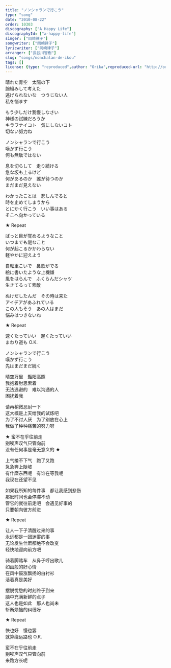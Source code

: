 ```yaml
---
title: "ノンシャランで行こう"
type: "song"
date: "2010-08-22"
order: 10303
discography: ["A Happy Life"]
discographyId: ["a-happy-life"]
singer: ["岡崎律子"]
songwriter: ["岡崎律子"]
lyricwriter: ["岡崎律子"]
arranger: ["長谷川智樹"]
slug: "songs/nonchalan-de-ikou"
tags: []
license: {type: "reproduced",author: "Orika",reproduced-url: "http://orikamushi.myweb.hinet.net/",reproduced-website: "織歌蟲網站"}
---
```


晴れた青空　太陽の下   
腕組みして考えた   
逃げられないな　つうじない人   
私を悩ます   
  
もう少しだけ我慢しなさい   
神様の試練だろうか   
キラワナイコト　気にしないコト   
切ない努力ね   
  
ノンシャランで行こう   
嘆かず行こう   
何も無駄ではない   
  
息を切らして　走り続ける   
急な坂も上るけど   
何があるのか　誰が待つのか   
まだまだ見えない   
  
わかったことは　悲しんでると   
時を止めてしまうから   
とにかく行こう　いい事はある   
そこへ向かっている   
  
★ Repeat   
  
ばっと目が覚めるようなこと   
いつまでも謎なこと   
何が起こるかかわらない   
軽やかに迎えよう   
  
自転車こいで　鼻歌がでる   
絵に書いたような上機嫌   
風をはらんで　ふくらんだシャツ   
生きてるって素敵   
  
ぬけだしたんだ　その時は来た   
アイデアがあふれている   
この人もそう　あの人はまだ   
悩みはつきないね   
  
★ Repeat   
  
速くたっていい　遅くたっていい   
まわり道も O.K.   
  
ノンシャランで行こう   
嘆かず行こう   
先はまだまだ続く  
  
<!-- 翻译 -->

晴空万里　豔阳高照   
我抱着肘思索着   
无法逃避的　难以沟通的人   
困扰着我   
  
请再稍微忍耐一下   
这大概是上天给我的试炼吧   
为了不讨人厌　为了别放在心上   
我做了种种痛苦的努力呀   
  
★ 蛮不在乎往前走   
别唉声叹气只管向前   
没有任何事是毫无意义的 ★   
  
上气接不下气　跑了又跑   
急急奔上陡坡   
有什麽东西呢　有谁在等我呢   
我现在还望不见   
  
如果我所知的每件事　都让我感到悲伤   
那麽时间也会停滞不动   
管它的就往前走吧　会遇见好事的   
只要朝向彼方前进   
  
★ Repeat   
  
让人一下子清醒过来的事   
永远都是一团迷雾的事   
无论发生什麽都绝不会改变   
轻快地迎向前方吧   
  
骑着脚踏车　从鼻子哼出歌儿   
如画般的好心情   
在风中鼓涨飘扬的白衬衫   
活着真是美好   
  
摆脱忧愁的时刻终于到来   
脑中充满新鲜的点子   
这人也是如此　那人也尚未   
斩断烦恼的纠缠呀   
  
★ Repeat   
  
快也好　慢也罢   
就算绕远路也 O.K.   
  
蛮不在乎往前走   
别唉声叹气只管向前   
来路方长呢
